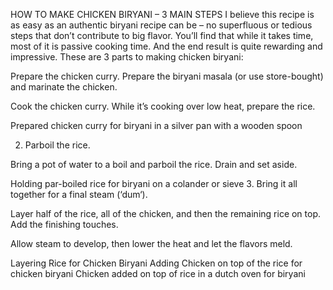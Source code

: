 HOW TO MAKE CHICKEN BIRYANI – 3 MAIN STEPS
I believe this recipe is as easy as an authentic biryani recipe can be – no superfluous or tedious steps that don’t contribute to big flavor. You’ll find that while it takes time, most of it is passive cooking time. And the end result is quite rewarding and impressive. These are 3 parts to making chicken biryani:

Prepare the chicken curry.
Prepare the biryani masala (or use store-bought) and marinate the chicken.

Cook the chicken curry. While it’s cooking over low heat, prepare the rice. 

Prepared chicken curry for biryani in a silver pan with a wooden spoon

2. Parboil the rice.

Bring a pot of water to a boil and parboil the rice. Drain and set aside.

Holding par-boiled rice for biryani on a colander or sieve 
3. Bring it all together for a final steam (‘dum‘).

Layer half of the rice, all of the chicken, and then the remaining rice on top. Add the finishing touches.

Allow steam to develop, then lower the heat and let the flavors meld.

Layering Rice for Chicken Biryani
Adding Chicken on top of the rice for chicken biryani
Chicken added on top of rice in a dutch oven for biryani
